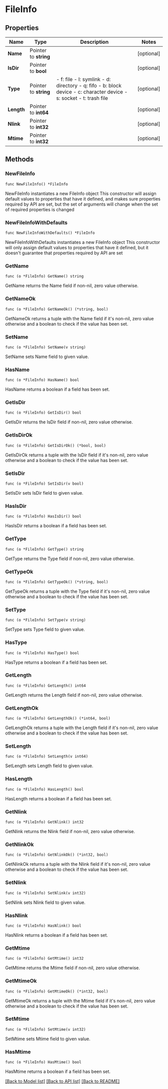 # FileInfo

## Properties

Name | Type | Description | Notes
------------ | ------------- | ------------- | -------------
**Name** | Pointer to **string** |  | [optional] 
**IsDir** | Pointer to **bool** |  | [optional] 
**Type** | Pointer to **string** | - f: file - l: symlink - d: directory - q: fifo - b: block device - c: character device - s: socket - t: trash file  | [optional] 
**Length** | Pointer to **int64** |  | [optional] 
**Nlink** | Pointer to **int32** |  | [optional] 
**Mtime** | Pointer to **int32** |  | [optional] 

## Methods

### NewFileInfo

`func NewFileInfo() *FileInfo`

NewFileInfo instantiates a new FileInfo object
This constructor will assign default values to properties that have it defined,
and makes sure properties required by API are set, but the set of arguments
will change when the set of required properties is changed

### NewFileInfoWithDefaults

`func NewFileInfoWithDefaults() *FileInfo`

NewFileInfoWithDefaults instantiates a new FileInfo object
This constructor will only assign default values to properties that have it defined,
but it doesn't guarantee that properties required by API are set

### GetName

`func (o *FileInfo) GetName() string`

GetName returns the Name field if non-nil, zero value otherwise.

### GetNameOk

`func (o *FileInfo) GetNameOk() (*string, bool)`

GetNameOk returns a tuple with the Name field if it's non-nil, zero value otherwise
and a boolean to check if the value has been set.

### SetName

`func (o *FileInfo) SetName(v string)`

SetName sets Name field to given value.

### HasName

`func (o *FileInfo) HasName() bool`

HasName returns a boolean if a field has been set.

### GetIsDir

`func (o *FileInfo) GetIsDir() bool`

GetIsDir returns the IsDir field if non-nil, zero value otherwise.

### GetIsDirOk

`func (o *FileInfo) GetIsDirOk() (*bool, bool)`

GetIsDirOk returns a tuple with the IsDir field if it's non-nil, zero value otherwise
and a boolean to check if the value has been set.

### SetIsDir

`func (o *FileInfo) SetIsDir(v bool)`

SetIsDir sets IsDir field to given value.

### HasIsDir

`func (o *FileInfo) HasIsDir() bool`

HasIsDir returns a boolean if a field has been set.

### GetType

`func (o *FileInfo) GetType() string`

GetType returns the Type field if non-nil, zero value otherwise.

### GetTypeOk

`func (o *FileInfo) GetTypeOk() (*string, bool)`

GetTypeOk returns a tuple with the Type field if it's non-nil, zero value otherwise
and a boolean to check if the value has been set.

### SetType

`func (o *FileInfo) SetType(v string)`

SetType sets Type field to given value.

### HasType

`func (o *FileInfo) HasType() bool`

HasType returns a boolean if a field has been set.

### GetLength

`func (o *FileInfo) GetLength() int64`

GetLength returns the Length field if non-nil, zero value otherwise.

### GetLengthOk

`func (o *FileInfo) GetLengthOk() (*int64, bool)`

GetLengthOk returns a tuple with the Length field if it's non-nil, zero value otherwise
and a boolean to check if the value has been set.

### SetLength

`func (o *FileInfo) SetLength(v int64)`

SetLength sets Length field to given value.

### HasLength

`func (o *FileInfo) HasLength() bool`

HasLength returns a boolean if a field has been set.

### GetNlink

`func (o *FileInfo) GetNlink() int32`

GetNlink returns the Nlink field if non-nil, zero value otherwise.

### GetNlinkOk

`func (o *FileInfo) GetNlinkOk() (*int32, bool)`

GetNlinkOk returns a tuple with the Nlink field if it's non-nil, zero value otherwise
and a boolean to check if the value has been set.

### SetNlink

`func (o *FileInfo) SetNlink(v int32)`

SetNlink sets Nlink field to given value.

### HasNlink

`func (o *FileInfo) HasNlink() bool`

HasNlink returns a boolean if a field has been set.

### GetMtime

`func (o *FileInfo) GetMtime() int32`

GetMtime returns the Mtime field if non-nil, zero value otherwise.

### GetMtimeOk

`func (o *FileInfo) GetMtimeOk() (*int32, bool)`

GetMtimeOk returns a tuple with the Mtime field if it's non-nil, zero value otherwise
and a boolean to check if the value has been set.

### SetMtime

`func (o *FileInfo) SetMtime(v int32)`

SetMtime sets Mtime field to given value.

### HasMtime

`func (o *FileInfo) HasMtime() bool`

HasMtime returns a boolean if a field has been set.


[[Back to Model list]](../README.md#documentation-for-models) [[Back to API list]](../README.md#documentation-for-api-endpoints) [[Back to README]](../README.md)


